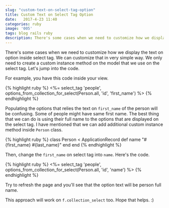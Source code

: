 ```yaml
---
slug: "custom-text-on-select-tag-option"
title: Custom Text on Select Tag Option
date:   2017-4-23 11:40
categories: ruby
image: '005'
tags: blog rails ruby
description: There's some cases when we need to customize how we display the text on option inside select tag. We can customize that in very simple way. We only need to create a custom instance method on the model that we use on the select tag. Let's jump into the code.
---
```


There's some cases when we need to customize how we display the text on option inside select tag. We can customize that in very simple way. We only need to create a custom instance method on the model that we use on the select tag. Let's jump into the code.<!--more-->

For example, you have this code inside your view.

{% highlight ruby %}
  <%= select_tag 'people', options_from_collection_for_select(Person.all, 'id', 'first_name') %>
{% endhighlight %}

Populating the options that relies the text on `first_name` of the person will be confusing. Some of people might have same first name. The best thing that we can do is using their full name to the options that are displayed on the select tag. I have mentioned that we can add additional custom instance method inside `Person` class.

{% highlight ruby %}
  class Person < ApplicationRecord
    def name
      "#{first_name} #{last_name}"
    end
  end
{% endhighlight %}

Then, change the `first_name` on select tag into `name`. Here's the code.

{% highlight ruby %}
  <%= select_tag 'people', options_from_collection_for_select(Person.all, 'id', 'name') %>
{% endhighlight %}

Try to refresh the page and you'll see that the option text will be person full name.

This approach will work on `f.collection_select` too. Hope that helps. :)

